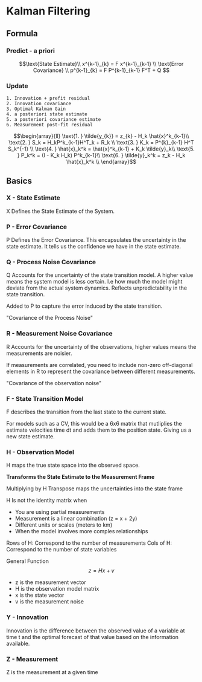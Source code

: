 # Kalman Filtering

## Formula

 ### Predict - a priori

 $$\text{State Estimate}\\
    x^{k-1}_{k} = F x^{k-1}_{k-1} \\
    \text{Error Covariance}
    \\
    p^{k-1}_{k} = F P^{k-1}_{k-1} F^T + Q
 $$

 ### Update

    1. Innovation + prefit residual
    2. Innovation covariance
    3. Optimal Kalman Gain
    4. a posteriori state estimate
    5. a posteriori covariance estimate
    6. Measurement post-fit residual


 $$\begin{array}{ll}
        \text{1. }
        \tilde{y_{k}} = z_{k} - H_k \hat{x}^k_{k-1}\\
        \text{2. }
        S_k = H_kP^k_{k-1}H^T_k + R_k \\
        \text{3. }
        K_k = P^{k}_{k-1} H^T S_k^{-1} \\
        \text{4. }
        \hat{x}_k^k = \hat{x}^k_{k-1} + K_k \tilde{y}_k\\
        \text{5. }
        P_k^k = (I - K_k H_k) P^k_{k-1}\\
        \text{6. }
        \tilde{y}_k^k = z_k - H_k \hat{x}_k^k \\
    \end{array}$$

## Basics

 ### X - State Estimate

 X Defines the State Estimate of the System.

 ### P - Error Covariance

 P Defines the Error Covariance. This encapsulates the uncertainty in the state estimate. It tells us the confidence we have in the state estimate.


 ### Q - Process Noise Covariance

 Q Accounts for the uncertainty of the state transition model. A higher value
 means the system model is less certain. I.e how much the model might deviate
 from the actual system dynamics. Reflects unpredictability in the state transition.

 Added to P to capture the error induced by the state transition.

 "Covariance of the Process Noise"


 ### R - Measurement Noise Covariance

 R Accounts for the uncertainty of the observations, higher values means the
 measurements are noisier.

 If measurements are correlated, you need to include non-zero off-diagonal elements in R to represent the covariance between different measurements.

 "Covariance of the observation noise"

 ### F - State Transition Model

 F describes the transition from the last state to the current state. 

 For models such as a CV, this would be a 6x6 matrix that mutliplies the
 estimate velocities time dt and adds them to the position state. Giving us
 a new state estimate.


 ### H - Observation Model

 H maps the true state space into the observed space.

 **Transforms the State Estimate to the Measurement Frame**
 
 Multiplying by H Transpose maps the uncertainties into the state frame


 H Is not the identity matrix when
  - You are using partial measurements 
  - Measurement is a linear combination (z = x + 2y)
  - Different units or scales (meters to km)
  - When the model involves more comples relationships

 Rows of H: Correspond to the number of measurements
 Cols of H: Correspond to the number of state variables

 General Function
 $$
    z = H x + v
 $$

 - z is the measurement vector
 - H is the observation model matrix
 - x is the state vector
 - v is the measurement noise

### Y - Innovation

 Innovation is the difference between the observed value of a variable at time t
 and the optimal forecast of that value based
 on the information available.

### Z - Measurement

 Z is the measurement at a given time 